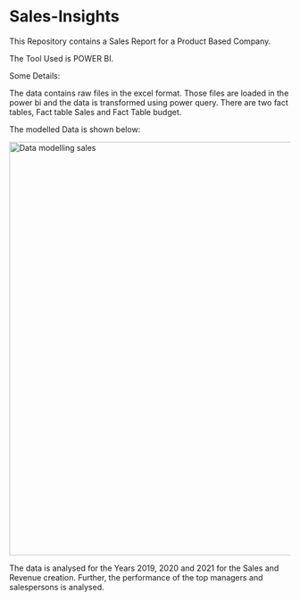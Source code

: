 # Sales-Insights
This Repository contains a Sales Report for a Product Based Company.

The Tool Used is POWER BI.

Some Details:

The data contains raw files in the excel format. Those files are loaded in the power bi and the data is transformed using power query.
There are two fact tables, Fact table Sales and Fact Table budget.

The modelled Data is shown below:

<img width="741" alt="Data modelling sales" src="https://github.com/DG0110/Sales-Insights/assets/112652526/2f938476-140d-4bbb-a936-a315ed2c02df">

The data is analysed for the Years 2019, 2020 and 2021 for the Sales and Revenue creation. Further, the performance of the top managers and salespersons is analysed.


